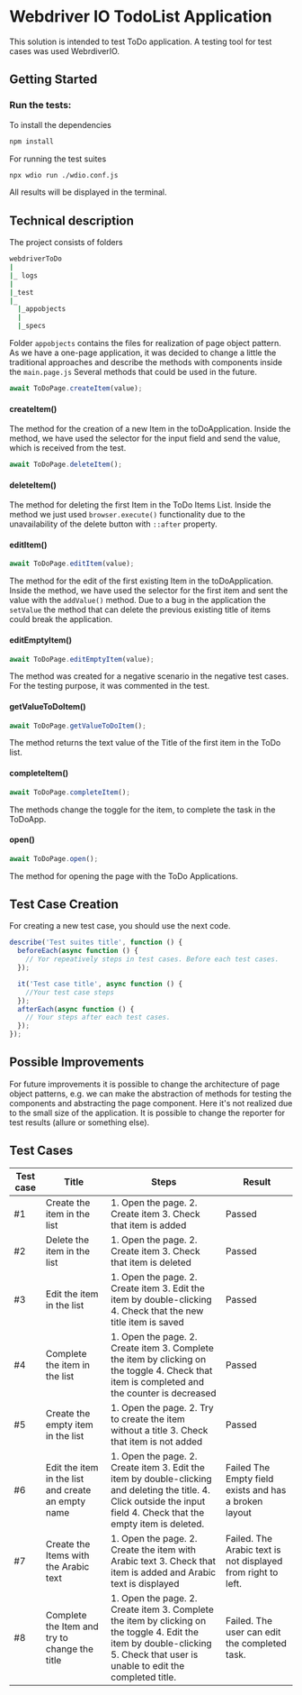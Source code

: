 # Webdriver IO TodoList Application

This solution is intended to test ToDo application. A testing tool for test cases was used WebrdiverIO.

## Getting Started

### Run the tests:

To install the dependencies

```bash
npm install
```

For running the test suites

```bash
npx wdio run ./wdio.conf.js
```

All results will be displayed in the terminal.

## Technical description

The project consists of folders

```bash
webdriverToDo
|
|_ logs
|
|_test
|_
  |_appobjects
  |
  |_specs
```

Folder ```appobjects``` contains the files for realization of page object pattern. As we have a one-page application, it
was decided to change a little the traditional approaches and describe the methods with components inside
the ```main.page.js```
Several methods that could be used in the future.

```js
await ToDoPage.createItem(value);
```

#### createItem()

The method for the creation of a new Item in the toDoApplication. Inside the method, we have used the selector for the input field
and send the value, which is received from the test.

```js
await ToDoPage.deleteItem();
```

#### deleteItem()

The method for deleting the first Item in the ToDo Items List. Inside the method we just used ```browser.execute()```
functionality due to the unavailability of the delete button with ```::after``` property.

#### editItem()

```js
await ToDoPage.editItem(value);
```

The method for the edit of the first existing Item in the toDoApplication. Inside the method, we have used the selector for
the first item and sent the value with the ```addValue()``` method. Due to a bug in the application the ```setValue```
the method that can delete the previous existing title of items could break the application.

#### editEmptyItem()

```js
await ToDoPage.editEmptyItem(value);
```

The method was created for a negative scenario in the negative test cases. For the testing purpose, it was commented in the test.

#### getValueToDoItem()

```js
await ToDoPage.getValueToDoItem();
```

The method returns the text value of the Title of the first item in the ToDo list.

#### completeItem()

```js
await ToDoPage.completeItem();
```

The methods change the toggle for the item, to complete the task in the ToDoApp.

#### open()

```js
await ToDoPage.open();
```

The method for opening the page with the ToDo Applications.

## Test Case Creation

For creating a new test case, you should use the next code.

```js
describe('Test suites title', function () {
  beforeEach(async function () {
    // Yor repeatively steps in test cases. Before each test cases.
  });

  it('Test case title', async function () {
    //Your test case steps 
  });
  afterEach(async function () {
    // Your steps after each test cases.
  });
});
```

## Possible Improvements

For future improvements it is possible to change the architecture of page object patterns, e.g. we can make the
abstraction of methods for testing the components and abstracting the page component. Here it's not realized due to the small
size of the application. It is possible to change the reporter for test results (allure or something else).

## Test Cases

Test case | Title | Steps | Result |
--- | --- | --- | --- |
#1 | Create the item in the list | 1. Open the page. 2. Create item 3. Check that item is added | Passed
#2 | Delete the item in the list | 1. Open the page. 2. Create item 3. Check that item is deleted | Passed |
#3 | Edit the item in the list | 1. Open the page. 2. Create item 3. Edit the item by double-clicking 4. Check that the new title item is saved| Passed |
#4 | Complete the item in the list | 1. Open the page. 2. Create item 3. Complete the item by clicking on the toggle 4. Check that item is completed and the counter is decreased | Passed|
#5 | Create the empty item in the list | 1. Open the page. 2. Try to create the item without a title 3. Check that item is not added | Passed |
#6 | Edit the item in the list and create an empty name | 1. Open the page. 2. Create item 3. Edit the item by double-clicking and deleting the title. 4. Click outside the input field  4. Check that the empty item is deleted. | Failed The Empty field exists and has a broken layout|
#7 | Create the Items with the Arabic text | 1. Open the page. 2. Create the item with Arabic text 3. Check that item is added and Arabic text is displayed| Failed. The Arabic text is not displayed from right to left.|
#8 | Complete the Item and try to change the title | 1. Open the page. 2. Create item 3. Complete the item by clicking on the toggle 4. Edit the item by double-clicking 5. Check that user is unable to edit the completed title.| Failed. The user can edit the completed task.|

